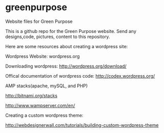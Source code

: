 greenpurpose
============

Website files for Green Purpose

This is a github repo for the Green Purpose website. Send any designs,code, pictures, content to this repository. 

Here are some resources about creating a wordpress site:

Wordpress Website:
wordpress.org

Downloading wordpress:
http://wordpress.org/download/

Offical documentation of wordpress code:
http://codex.wordpress.org/

AMP stacks(apache, mySQL, and PHP)

http://bitnami.org/stacks

http://www.wampserver.com/en/

Creating a custom wordpress theme:

http://webdesignerwall.com/tutorials/building-custom-wordpress-theme

